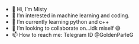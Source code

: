 - 👋 Hi, I’m Misty
- 👀 I’m interested in machine learning and coding.
- 🌱 I’m currently learning python and c++
- 💞️ I’m looking to collaborate on...idk miself 😅
- 📫 How to reach me: Telegram ID @GoldenParleG

<!---
Misus-Misty/Misus-Misty is a ✨ special ✨ repository because its `README.md` (this file) appears on your GitHub profile.
You can click the Preview link to take a look at your changes.
--->
